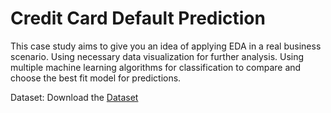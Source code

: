 # Credit Card Default Prediction
This case study aims to give you an idea of applying EDA in a real business scenario. Using necessary data visualization for further analysis.
Using multiple machine learning algorithms for classification to compare and choose the best fit model for predictions.

Dataset:
Download the [Dataset](https://drive.google.com/file/d/1ENSvBCQBVoDjLTFLp5Uorb7B8AKyOPj-/view?usp=share_link)
